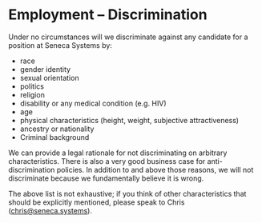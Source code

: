 # Employment – Discrimination

Under no circumstances will we discriminate against any candidate for a position at Seneca Systems by:

- race
- gender identity
- sexual orientation
- politics
- religion
- disability or any medical condition (e.g. HIV)
- age
- physical characteristics (height, weight, subjective attractiveness)
- ancestry or nationality
- Criminal background

We can provide a legal rationale for not discriminating on arbitrary characteristics. There is also a very good business case for anti-discrimination policies. In addition to and above those reasons, we will not discriminate because we fundamentally believe it is wrong.

The above list is not exhaustive; if you think of other characteristics that should be explicitly mentioned, please speak to Chris (chris@seneca.systems).

